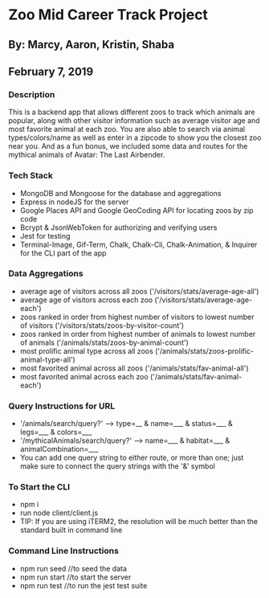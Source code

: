 # Zoo Mid Career Track Project
## By: Marcy, Aaron, Kristin, Shaba
## February 7, 2019



### Description

This is a backend app that allows different zoos to track which animals are popular, along with other visitor information such as average visitor age and most favorite animal at each zoo. You are also able to search via animal types/colors/name as well as enter in a zipcode to show you the closest zoo near you. And as a fun bonus, we included some data and routes for the mythical animals of Avatar: The Last Airbender. 

### Tech Stack

* MongoDB and Mongoose for the database and aggregations
* Express in nodeJS for the server
* Google Places API and Google GeoCoding API for locating zoos by zip code
* Bcrypt & JsonWebToken for authorizing and verifying users
* Jest for testing
* Terminal-Image, Gif-Term, Chalk, Chalk-Cli, Chalk-Animation, & Inquirer for the CLI part of the app

### Data Aggregations

* average age of visitors across all zoos ('/visitors/stats/average-age-all')
* average age of visitors across each zoo ('/visitors/stats/average-age-each')
* zoos ranked in order from highest number of visitors to lowest number of visitors ('/visitors/stats/zoos-by-visitor-count')
* zoos ranked in order from highest number of animals to lowest number of animals ('/animals/stats/zoos-by-animal-count')
* most prolific animal type across all zoos ('/animals/stats/zoos-prolific-animal-type-all')
* most favorited animal across all zoos ('/animals/stats/fav-animal-all')
* most favorited animal across each zoo ('/animals/stats/fav-animal-each')

### Query Instructions for URL

* '/animals/search/query?' --> type=__ & name=___ & status=___ & legs=___ & colors=___
* '/mythicalAnimals/search/query?' --> name=___ & habitat=___ & animalCombination=___
* You can add one query string to either route, or more than one; just make sure to connect the query strings with the '&' symbol

### To Start the CLI

* npm i
* run node client/client.js
* TIP: If you are using iTERM2, the resolution will be much better than the standard built in command line

### Command Line Instructions

* npm run seed //to seed the data
* npm run start //to start the server
* npm run test //to run the jest test suite
